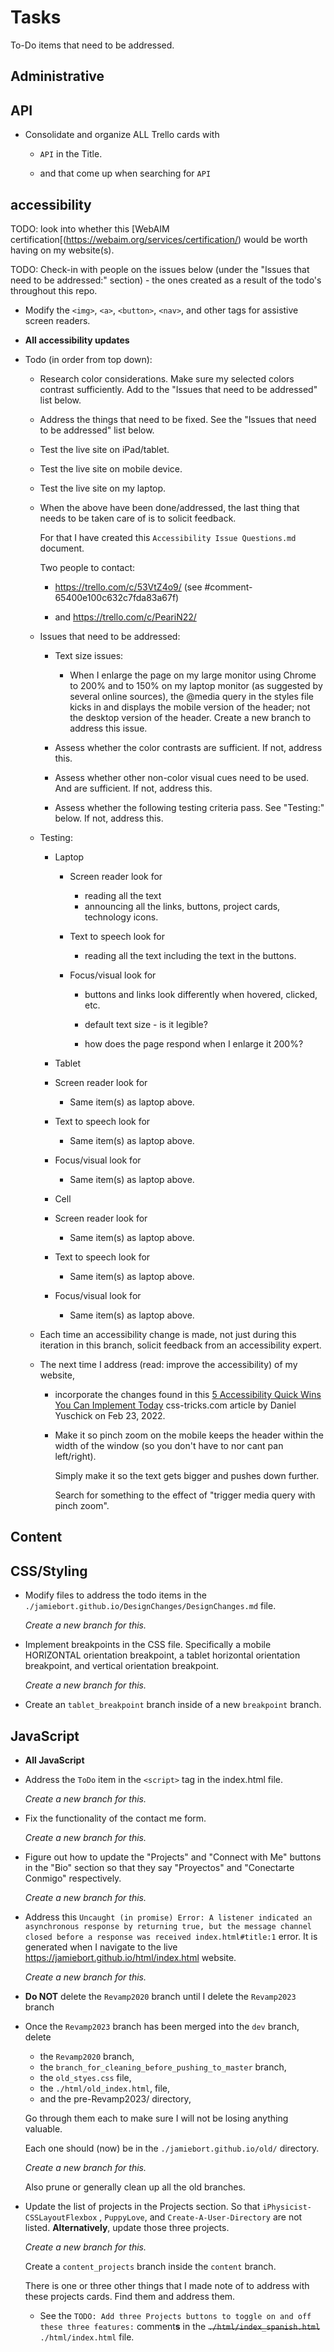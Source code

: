 # Tasks

To-Do items that need to be addressed.

## Administrative

## API

- Consolidate and organize ALL Trello cards with

  - `API` in the Title.

  - and that come up when searching for `API`

## accessibility

TODO: look into whether this [WebAIM certification[(https://webaim.org/services/certification/) would be worth having on my website(s).

TODO: Check-in with people on the issues below (under the "Issues that need to be addressed:" section) - the ones created as a result of the todo's throughout this repo.

- Modify the `<img>`, `<a>`, `<button>`, `<nav>`, and other tags for assistive screen readers.

- **All accessibility updates**

- Todo (in order from top down):

  - Research color considerations. Make sure my selected colors contrast sufficiently. Add to the "Issues that need to be addressed" list below.

  - Address the things that need to be fixed. See the "Issues that need to be addressed" list below.

  - Test the live site on iPad/tablet.

  - Test the live site on mobile device.

  - Test the live site on my laptop.

  - When the above have been done/addressed, the last thing that needs to be taken care of is to solicit feedback.

    For that I have created this `Accessibility Issue Questions.md` document.

    Two people to contact:

    - https://trello.com/c/53VtZ4o9/ (see #comment-65400e100c632c7fda83a67f)

    - and https://trello.com/c/PeariN22/

  - Issues that need to be addressed:

    - Text size issues:

      - When I enlarge the page on my large monitor using Chrome to 200% and to 150% on my laptop monitor (as suggested by several online sources), the @media query in the styles file kicks in and displays the mobile version of the header; not the desktop version of the header. Create a new branch to address this issue.

    - Assess whether the color contrasts are sufficient. If not, address this.

    - Assess whether other non-color visual cues need to be used. And are sufficient. If not, address this.

    - Assess whether the following testing criteria pass. See "Testing:" below. If not, address this.

  - Testing:

    - Laptop

      - Screen reader look for

        - reading all the text
        - announcing all the links, buttons, project cards, technology icons.

      - Text to speech look for

        - reading all the text including the text in the buttons.

      - Focus/visual look for

        - buttons and links look differently when hovered, clicked, etc.

        - default text size - is it legible?

        - how does the page respond when I enlarge it 200%?

    - Tablet

    - Screen reader look for

      - Same item(s) as laptop above.

    - Text to speech look for

      - Same item(s) as laptop above.

    - Focus/visual look for

      - Same item(s) as laptop above.

    - Cell

    - Screen reader look for

      - Same item(s) as laptop above.

    - Text to speech look for

      - Same item(s) as laptop above.

    - Focus/visual look for

      - Same item(s) as laptop above.

  - Each time an accessibility change is made, not just during this iteration in this branch, solicit feedback from an accessibility expert.

  - The next time I address (read: improve the accessibility) of my website,

    - incorporate the changes found in this [5 Accessibility Quick Wins You Can Implement Today](https://css-tricks.com/5-accessibility-quick-wins-you-can-implement-today/) css-tricks\.com article by Daniel Yuschick on Feb 23, 2022.

    - Make it so pinch zoom on the mobile keeps the header within the width of the window (so you don't have to nor cant pan left/right).

      Simply make it so the text gets bigger and pushes down further.

      Search for something to the effect of "trigger media query with pinch zoom".

## Content

## CSS/Styling

- Modify files to address the todo items in the `./jamiebort.github.io/DesignChanges/DesignChanges.md` file.

  _Create a new branch for this._

- Implement breakpoints in the CSS file. Specifically a mobile HORIZONTAL orientation breakpoint, a tablet horizontal orientation breakpoint, and vertical orientation breakpoint.

  _Create a new branch for this._

- Create an `tablet_breakpoint` branch inside of a new `breakpoint` branch.

## JavaScript

- **All JavaScript**

- Address the `ToDo` item in the `<script>` tag in the index.html file.

  _Create a new branch for this._

- Fix the functionality of the contact me form.

  _Create a new branch for this._

- Figure out how to update the "Projects" and "Connect with Me" buttons in the "Bio" section so that they say "Proyectos" and "Conectarte Conmigo" respectively.

  _Create a new branch for this._

- Address this `Uncaught (in promise) Error: A listener indicated an asynchronous response by returning true, but the message channel closed before a response was received index.html#title:1` error.
  It is generated when I navigate to the live https://jamiebort.github.io/html/index.html website.

  _Create a new branch for this._

- **Do NOT** delete the `Revamp2020` branch until I delete the `Revamp2023` branch

- Once the `Revamp2023` branch has been merged into the `dev` branch, delete

  - the `Revamp2020` branch,
  - the `branch_for_cleaning_before_pushing_to_master` branch,
  - the `old_styes.css` file,
  - the `./html/old_index.html`, file,
  - and the pre-Revamp2023/ directory,

  Go through them each to make sure I will not be losing anything valuable.

  Each one should (now) be in the `./jamiebort.github.io/old/` directory.

  _Create a new branch for this._

  Also prune or generally clean up all the old branches.

- Update the list of projects in the Projects section. So that `iPhysicist-CSSLayoutFlexbox` , `PuppyLove`, and `Create-A-User-Directory` are not listed. **Alternatively**, update those three projects.

  _Create a new branch for this._

  Create a `content_projects` branch inside the `content` branch.

  There is one or three other things that I made note of to address with these projects cards. Find them and address them.

  - See the `TODO: Add three Projects buttons to toggle on and off these three features:` comment**s** in the ~~`./html/index_spanish.html`~~ `./html/index.html` file.

